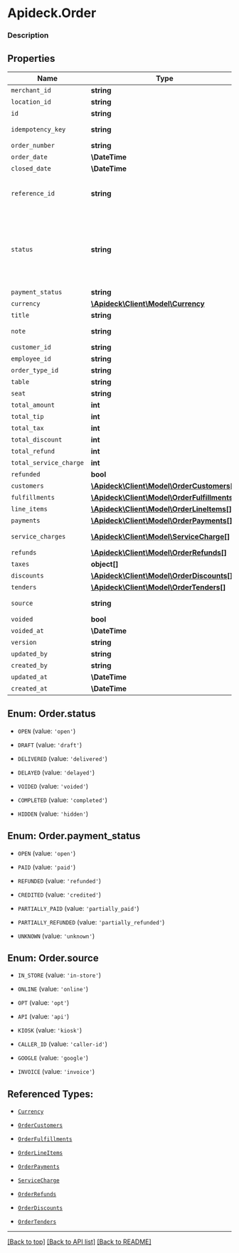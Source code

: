 # Apideck.Order

### Description

## Properties
Name | Type | Description | Notes
------------ | ------------- | ------------- | -------------
`merchant_id` | **string** |  | 
`location_id` | **string** |  | 
`id` | **string** |  | [optional] 
`idempotency_key` | **string** | A value you specify that uniquely identifies this request among requests you have sent. | [optional] 
`order_number` | **string** |  | [optional] 
`order_date` | **\DateTime** |  | [optional] 
`closed_date` | **\DateTime** |  | [optional] 
`reference_id` | **string** | An optional user-defined reference ID that associates this record with another entity in an external system. For example, a customer ID from an external customer management system. | [optional] 
`status` | **string** | Order status. Clover specific: If no value is set, the status defaults to hidden, which indicates a hidden order. A hidden order is not displayed in user interfaces and can only be retrieved by its id. When creating an order via the REST API the value must be manually set to 'open'. More info [https://docs.clover.com/reference/orderupdateorder]() | [optional] 
`payment_status` | **string** | Is this order paid or not? | [optional] 
`currency` | [**\Apideck\Client\Model\Currency**](Currency.md) |  | [optional] 
`title` | **string** |  | [optional] 
`note` | **string** | A note with information about this order, may be printed on the order receipt and displayed in apps | [optional] 
`customer_id` | **string** |  | [optional] 
`employee_id` | **string** |  | [optional] 
`order_type_id` | **string** |  | [optional] 
`table` | **string** |  | [optional] 
`seat` | **string** |  | [optional] 
`total_amount` | **int** |  | [optional] 
`total_tip` | **int** |  | [optional] 
`total_tax` | **int** |  | [optional] 
`total_discount` | **int** |  | [optional] 
`total_refund` | **int** |  | [optional] 
`total_service_charge` | **int** |  | [optional] 
`refunded` | **bool** |  | [optional] 
`customers` | [**\Apideck\Client\Model\OrderCustomers[]**](OrderCustomers.md) |  | [optional] 
`fulfillments` | [**\Apideck\Client\Model\OrderFulfillments[]**](OrderFulfillments.md) |  | [optional] 
`line_items` | [**\Apideck\Client\Model\OrderLineItems[]**](OrderLineItems.md) |  | [optional] 
`payments` | [**\Apideck\Client\Model\OrderPayments[]**](OrderPayments.md) |  | [optional] 
`service_charges` | [**\Apideck\Client\Model\ServiceCharge[]**](ServiceCharge.md) | Optional service charges or gratuity tip applied to the order. | [optional] 
`refunds` | [**\Apideck\Client\Model\OrderRefunds[]**](OrderRefunds.md) |  | [optional] 
`taxes` | **object[]** |  | [optional] 
`discounts` | [**\Apideck\Client\Model\OrderDiscounts[]**](OrderDiscounts.md) |  | [optional] 
`tenders` | [**\Apideck\Client\Model\OrderTenders[]**](OrderTenders.md) |  | [optional] 
`source` | **string** | Source of order. Indicates the way that the order was placed. | [optional] 
`voided` | **bool** |  | [optional] 
`voided_at` | **\DateTime** |  | [optional] 
`version` | **string** |  | [optional] 
`updated_by` | **string** |  | [optional] 
`created_by` | **string** |  | [optional] 
`updated_at` | **\DateTime** |  | [optional] 
`created_at` | **\DateTime** |  | [optional] 





<a name="STATUS"></a>
## Enum: Order.status


* `OPEN` (value: `'open'`)

* `DRAFT` (value: `'draft'`)

* `DELIVERED` (value: `'delivered'`)

* `DELAYED` (value: `'delayed'`)

* `VOIDED` (value: `'voided'`)

* `COMPLETED` (value: `'completed'`)

* `HIDDEN` (value: `'hidden'`)




<a name="PAYMENT_STATUS"></a>
## Enum: Order.payment_status


* `OPEN` (value: `'open'`)

* `PAID` (value: `'paid'`)

* `REFUNDED` (value: `'refunded'`)

* `CREDITED` (value: `'credited'`)

* `PARTIALLY_PAID` (value: `'partially_paid'`)

* `PARTIALLY_REFUNDED` (value: `'partially_refunded'`)

* `UNKNOWN` (value: `'unknown'`)




<a name="SOURCE"></a>
## Enum: Order.source


* `IN_STORE` (value: `'in-store'`)

* `ONLINE` (value: `'online'`)

* `OPT` (value: `'opt'`)

* `API` (value: `'api'`)

* `KIOSK` (value: `'kiosk'`)

* `CALLER_ID` (value: `'caller-id'`)

* `GOOGLE` (value: `'google'`)

* `INVOICE` (value: `'invoice'`)




## Referenced Types:










* [`Currency`](Currency.md)














* [`OrderCustomers`](OrderCustomers.md)
* [`OrderFulfillments`](OrderFulfillments.md)
* [`OrderLineItems`](OrderLineItems.md)
* [`OrderPayments`](OrderPayments.md)
* [`ServiceCharge`](ServiceCharge.md)
* [`OrderRefunds`](OrderRefunds.md)

* [`OrderDiscounts`](OrderDiscounts.md)
* [`OrderTenders`](OrderTenders.md)









---

[[Back to top]](#) [[Back to API list]](../../../../README.md#documentation-for-api-endpoints) [[Back to README]](../../../../README.md)



